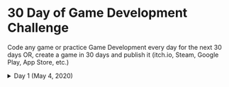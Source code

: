 # 30 Day of Game Development Challenge

Code any game or practice Game Development every day for the next 30 days
OR, create a game in 30 days and publish it (itch.io, Steam, Google Play, App Store, etc.)

<details>
<summary>Day 1 (May 4, 2020)</summary>

### Coding:
Completed the first week of *Character Design for Video Games*\
Completed 1/3 of the first week of *C++ Yellow Belt*\
### Art:
\![GIF](Arts/Day_1.gif)\

</details>